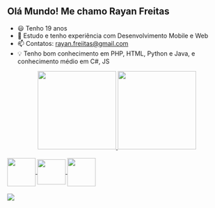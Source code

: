 ## Olá Mundo! Me chamo Rayan Freitas

- 😃 Tenho 19 anos
- 🔭 Estudo e tenho experiência com Desenvolvimento Mobile e Web
- 📫 Contatos: rayan.freiitas@gmail.com
- 💡 Tenho bom conhecimento em PHP, HTML, Python e Java, e conhecimento médio em C#, JS
<div align="center">
  <a href="https://github.com/Rayan-Freitas">
  <img height="180em" src="https://github-readme-stats.vercel.app/api?username=Rayan-Freitas&show_icons=true&theme=blue-green&include_all_commits=true&count_private=true"/>
  <img height="180em" src="https://github-readme-stats.vercel.app/api/top-langs/?username=Rayan-Freitas&layout=compact&langs_count=7&theme=blue-green"/>
</div>
<div style="display: inline_block"><br>
  <img align="center"  height="65" width="65" src="https://www.svgrepo.com/show/349419/javascript.svg">
  <img align="center"  height="58" width="65" src="https://cdn.jsdelivr.net/gh/devicons/devicon/icons/python/python-original.svg">
  <img align="center"  height="65" width="65" src="https://www.svgrepo.com/show/353751/flutter.svg">
</div>
 <br>
<div> 
  <a href="https://www.linkedin.com/in/rayan-freitas-7a75a3220/" target="_blank"><img src="https://img.shields.io/badge/-LinkedIn-%230077B5?style=for-the-badge&logo=linkedin&logoColor=white" target="_blank"></a> 
</div>
